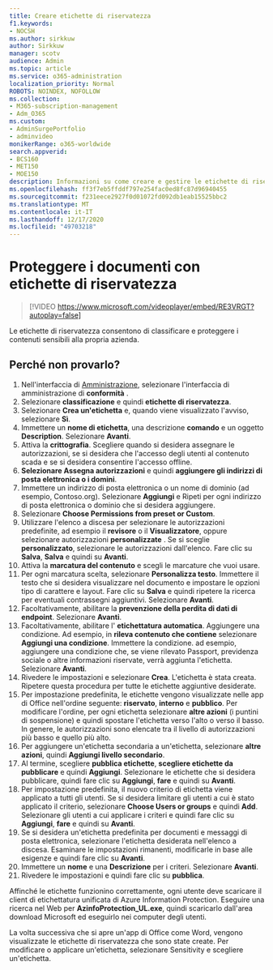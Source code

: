 ```yaml
---
title: Creare etichette di riservatezza
f1.keywords:
- NOCSH
ms.author: sirkkuw
author: Sirkkuw
manager: scotv
audience: Admin
ms.topic: article
ms.service: o365-administration
localization_priority: Normal
ROBOTS: NOINDEX, NOFOLLOW
ms.collection:
- M365-subscription-management
- Adm_O365
ms.custom:
- AdminSurgePortfolio
- adminvideo
monikerRange: o365-worldwide
search.appverid:
- BCS160
- MET150
- MOE150
description: Informazioni su come creare e gestire le etichette di riservatezza.
ms.openlocfilehash: ff3f7eb5ffddf797e254fac0ed8fc87d96940455
ms.sourcegitcommit: f231eece2927f0d01072fd092db1eab15525bbc2
ms.translationtype: MT
ms.contentlocale: it-IT
ms.lasthandoff: 12/17/2020
ms.locfileid: "49703218"
---
```

# <a name="protect-documents-with-sensitivity-labels"></a>Proteggere i documenti con etichette di riservatezza

> [!VIDEO https://www.microsoft.com/videoplayer/embed/RE3VRGT?autoplay=false]

Le etichette di riservatezza consentono di classificare e proteggere i contenuti sensibili alla propria azienda.

## <a name="try-it"></a>Perché non provarlo?

1. Nell'interfaccia di [Amministrazione](https://admin.microsoft.com), selezionare l'interfaccia di amministrazione di **conformità** .
1. Selezionare **classificazione** e quindi **etichette di riservatezza**.
1. Selezionare **Crea un'etichetta** e, quando viene visualizzato l'avviso, selezionare **Sì**.
1. Immettere un **nome di etichetta**, una descrizione **comando** e un oggetto **Description**. Selezionare **Avanti**.
1. Attiva la **crittografia**. Scegliere quando si desidera assegnare le autorizzazioni, se si desidera che l'accesso degli utenti al contenuto scada e se si desidera consentire l'accesso offline.
1. **Selezionare Assegna autorizzazioni** e quindi **aggiungere gli indirizzi di posta elettronica o i domini**.
1. Immettere un indirizzo di posta elettronica o un nome di dominio (ad esempio, Contoso.org).  Selezionare **Aggiungi** e Ripeti per ogni indirizzo di posta elettronica o dominio che si desidera aggiungere.
1. Selezionare **Choose Permissions from preset or Custom**.
1. Utilizzare l'elenco a discesa per selezionare le autorizzazioni predefinite, ad esempio il **revisore** o il **Visualizzatore**, oppure selezionare autorizzazioni **personalizzate** . Se si sceglie **personalizzato**, selezionare le autorizzazioni dall'elenco. Fare clic su **Salva**, **Salva** e quindi su **Avanti**.
1. Attiva la **marcatura del contenuto** e scegli le marcature che vuoi usare.
1. Per ogni marcatura scelta, selezionare **Personalizza testo**. Immettere il testo che si desidera visualizzare nel documento e impostare le opzioni tipo di carattere e layout. Fare clic su **Salva** e quindi ripetere la ricerca per eventuali contrassegni aggiuntivi. Selezionare **Avanti**.
1. Facoltativamente, abilitare la **prevenzione della perdita di dati di endpoint**. Selezionare **Avanti**.
1. Facoltativamente, abilitare l' **etichettatura automatica**. Aggiungere una condizione. Ad esempio, in **rileva contenuto che contiene** selezionare **Aggiungi una condizione**. Immettere la condizione. ad esempio, aggiungere una condizione che, se viene rilevato Passport, previdenza sociale o altre informazioni riservate, verrà aggiunta l'etichetta. Selezionare **Avanti**.
1. Rivedere le impostazioni e selezionare **Crea**. L'etichetta è stata creata. Ripetere questa procedura per tutte le etichette aggiuntive desiderate.
1. Per impostazione predefinita, le etichette vengono visualizzate nelle app di Office nell'ordine seguente: **riservato**, **interno** e **pubblico**. Per modificare l'ordine, per ogni etichetta selezionare **altre azioni** (i puntini di sospensione) e quindi spostare l'etichetta verso l'alto o verso il basso. In genere, le autorizzazioni sono elencate tra il livello di autorizzazioni più basso e quello più alto.
1. Per aggiungere un'etichetta secondaria a un'etichetta, selezionare **altre azioni**, quindi **Aggiungi livello secondario**.
1. Al termine, scegliere **pubblica etichette**, **scegliere etichette da pubblicare** e quindi **Aggiungi**. Selezionare le etichette che si desidera pubblicare, quindi fare clic su **Aggiungi**, **fare** e quindi su **Avanti**.
1. Per impostazione predefinita, il nuovo criterio di etichetta viene applicato a tutti gli utenti. Se si desidera limitare gli utenti a cui è stato applicato il criterio, selezionare **Choose Users or groups** e quindi **Add**. Selezionare gli utenti a cui applicare i criteri e quindi fare clic su **Aggiungi**, **fare** e quindi su **Avanti**.
1. Se si desidera un'etichetta predefinita per documenti e messaggi di posta elettronica, selezionare l'etichetta desiderata nell'elenco a discesa. Esaminare le impostazioni rimanenti, modificarle in base alle esigenze e quindi fare clic su **Avanti**.
1. Immettere un **nome** e una **Descrizione** per i criteri. Selezionare **Avanti**.
1. Rivedere le impostazioni e quindi fare clic su **pubblica**.

Affinché le etichette funzionino correttamente, ogni utente deve scaricare il client di etichettatura unificata di Azure Information Protection. Eseguire una ricerca nel Web per **AzinfoProtection_UL.exe**, quindi scaricarlo dall'area download Microsoft ed eseguirlo nei computer degli utenti.

La volta successiva che si apre un'app di Office come Word, vengono visualizzate le etichette di riservatezza che sono state create. Per modificare o applicare un'etichetta, selezionare Sensitivity e scegliere un'etichetta.


